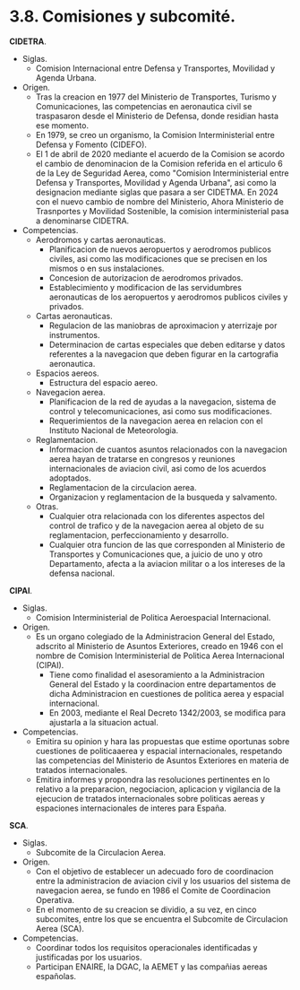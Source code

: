 
# 3.8. Comisiones y subcomité.

**CIDETRA**.
- Siglas.
	- Comision Internacional entre Defensa y Transportes, Movilidad y Agenda Urbana.
- Origen.
	- Tras la creacion en 1977 del Ministerio de Transportes, Turismo y Comunicaciones, las competencias en aeronautica civil se traspasaron desde el Ministerio de Defensa, donde residian hasta ese momento.
	- En 1979, se creo un organismo, la Comision Interministerial entre Defensa y Fomento (CIDEFO).
	- El 1 de abril de 2020 mediante el acuerdo de la Comision se acordo el cambio de denominacion de la Comision referida en el articulo 6 de la Ley de Seguridad Aerea, como "Comision Interministerial entre Defensa y Transportes, Movilidad y Agenda Urbana", asi como la designacion mediante siglas que pasara a ser CIDETMA. En 2024 con el nuevo cambio de nombre del Ministerio, Ahora Ministerio de Trasnportes y Movilidad Sostenible, la comision interministerial pasa a denominarse CIDETRA.
- Competencias.
	- Aerodromos y cartas aeronauticas.
		- Planificacion de nuevos aeropuertos y aerodromos publicos civiles, asi como las modificaciones que se precisen en los mismos o en sus instalaciones.
		- Concesion de autorizacion de aerodromos privados.
		- Establecimiento y modificacion de las servidumbres aeronauticas de los aeropuertos y aerodromos publicos civiles y privados.
	- Cartas aeronauticas.
		- Regulacion de las maniobras de aproximacion y aterrizaje por instrumentos.
		- Determinacion de cartas especiales que deben editarse y datos referentes a la navegacion que deben figurar en la cartografia aeronautica.
	- Espacios aereos.
		- Estructura del espacio aereo.
	- Navegacion aerea.
		- Planificacion de la red de ayudas a la navegacion, sistema de control y telecomunicaciones, asi como sus modificaciones.
		- Requerimientos de la navegacion aerea en relacion con el Instituto Nacional de Meteorologia.
	- Reglamentacion.
		- Informacion de cuantos asuntos relacionados con la navegacion aerea hayan de tratarse en congresos y reuniones internacionales de aviacion civil, asi como de los acuerdos adoptados.
		- Reglamentacion de la circulacion aerea.
		- Organizacion y reglamentacion de la busqueda y salvamento.
	- Otras.
		- Cualquier otra relacionada con los diferentes aspectos del control de trafico y de la navegacion aerea al objeto de su reglamentacion, perfeccionamiento y desarrollo.
		- Cualquier otra funcion de las que corresponden al Ministerio de Transportes y Comunicaciones que, a juicio de uno y otro Departamento, afecta a la aviacion militar o a los intereses de la defensa nacional.

**CIPAI**.
- Siglas.
	- Comision Interministerial de Politica Aeroespacial Internacional.
- Origen.
	- Es un organo colegiado de la Administracion General del Estado, adscrito al Ministerio de Asuntos Exteriores, creado en 1946 con el nombre de Comision Interministerial de Politica Aerea Internacional (CIPAI).
		- Tiene como finalidad el asesoramiento a la Administracion General del Estado y la coordinacion entre departamentos de dicha Administracion en cuestiones de politica aerea y espacial internacional.
		- En 2003, mediante el Real Decreto 1342/2003, se modifica para ajustarla a la situacion actual.
- Competencias.
	- Emitira su opinion y hara las propuestas que estime oportunas sobre cuestiones de politicaaerea y espacial internacionales, respetando las competencias del Ministerio de Asuntos Exteriores en materia de tratados internacionales.
	- Emitira informes y propondra las resoluciones pertinentes en lo relativo a la preparacion, negociacion, aplicacion y vigilancia de la ejecucion de tratados internacionales sobre politicas aereas y espaciones internacionales de interes para España.

**SCA**.
- Siglas.
	- Subcomite de la Circulacion Aerea.
- Origen.
	- Con el objetivo de establecer un adecuado foro de coordinacion entre la administracion de aviacion civil y los usuarios del sistema de navegacion aerea, se fundo en 1986 el Comite de Coordinacion Operativa.
	- En el momento de su creacion se dividio, a su vez, en cinco subcomites, entre los que se encuentra el Subcomite de Circulacion Aerea (SCA).
- Competencias.
	- Coordinar todos los requisitos operacionales identificadas y justificadas por los usuarios.
	- Participan ENAIRE, la DGAC, la AEMET y las compañias aereas españolas.